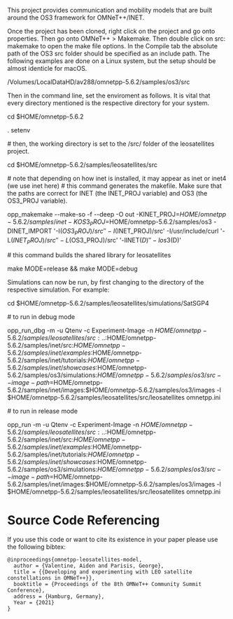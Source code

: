 This project provides communication and mobility models that are built around the OS3 framework for OMNeT++/INET.

Once the project has been cloned, right click on the project and go onto properties. Then go onto OMNeT++ > Makemake. Then double click on src: makemake to open the make file options. In the Compile tab the absolute path of the OS3 src folder should be specified as an include path. The following examples are done on a Linux system, but the setup should be almost identicle for macOS.

/Volumes/LocalDataHD/av288/omnetpp-5.6.2/samples/os3/src

Then in the command line, set the enviroment as follows. It is vital that every directory mentioned is the respective directory for your system.

cd $HOME/omnetpp-5.6.2

. setenv

\# then, the working directory is set to the /src/ folder of the leosatellites project.

cd $HOME/omnetpp-5.6.2/samples/leosatellites/src

\# note that depending on how inet is installed, it may appear as inet or inet4 (we use inet here) # this command generates the makefile. Make sure that the paths are correct for INET (the INET_PROJ variable) and OS3 (the OS3_PROJ variable).

opp_makemake --make-so -f --deep -O out -KINET_PROJ=$HOME/omnetpp-5.6.2/samples/inet -KOS3_PROJ=$HOME/omnetpp-5.6.2/samples/os3 -DINET_IMPORT '-I$(OS3_PROJ)/src' '-I$(INET_PROJ)/src' -I/usr/include/curl '-L$(INET_PROJ)/src' '-L$(OS3_PROJ)/src' '-lINET$(D)' '-los3$(D)'

\# this command builds the shared library for leosatellites

make MODE=release && make MODE=debug

Simulations can now be run, by first changing to the directory of the respective simulation. For example:

cd $HOME/omnetpp-5.6.2/samples/leosatellites/simulations/SatSGP4

\# to run in debug mode

opp_run_dbg -m -u Qtenv -c Experiment-Image -n $HOME/omnetpp-5.6.2/samples/leosatellites/src:..:$HOME/omnetpp-5.6.2/samples/inet/src:$HOME/omnetpp-5.6.2/samples/inet/examples:$HOME/omnetpp-5.6.2/samples/inet/tutorials:$HOME/omnetpp-5.6.2/samples/inet/showcases:$HOME/omnetpp-5.6.2/samples/os3/simulations:$HOME/omnetpp-5.6.2/samples/os3/src --image-path=$HOME/omnetpp-5.6.2/samples/inet/images:$HOME/omnetpp-5.6.2/samples/os3/images -l $HOME/omnetpp-5.6.2/samples/leosatellites/src/leosatellites omnetpp.ini

\# to run in release mode

opp_run -m -u Qtenv -c Experiment-Image -n $HOME/omnetpp-5.6.2/samples/leosatellites/src:..:$HOME/omnetpp-5.6.2/samples/inet/src:$HOME/omnetpp-5.6.2/samples/inet/examples:$HOME/omnetpp-5.6.2/samples/inet/tutorials:$HOME/omnetpp-5.6.2/samples/inet/showcases:$HOME/omnetpp-5.6.2/samples/os3/simulations:$HOME/omnetpp-5.6.2/samples/os3/src --image-path=$HOME/omnetpp-5.6.2/samples/inet/images:$HOME/omnetpp-5.6.2/samples/os3/images -l $HOME/omnetpp-5.6.2/samples/leosatellites/src/leosatellites omnetpp.ini

# Source Code Referencing
If you use this code or want to cite its existence in your paper please use the following bibtex:
```
@inproceedings{omnetpp-leosatellites-model,
  author = {Valentine, Aiden and Parisis, George},
  title = {{Developing and experimenting with LEO satellite constellations in OMNeT++}},
  booktitle = {Proceedings of the 8th OMNeT++ Community Summit Conference},
  address = {Hamburg, Germany},
  Year = {2021}
}
```
